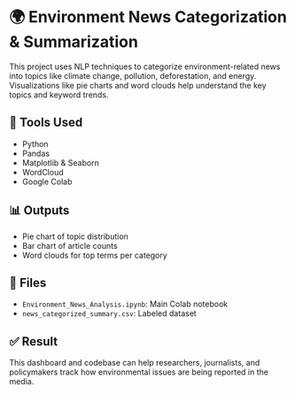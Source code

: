 # 🌍 Environment News Categorization & Summarization

This project uses NLP techniques to categorize environment-related news into topics like climate change, pollution, deforestation, and energy. Visualizations like pie charts and word clouds help understand the key topics and keyword trends.

## 🔧 Tools Used
- Python
- Pandas
- Matplotlib & Seaborn
- WordCloud
- Google Colab

## 📊 Outputs
- Pie chart of topic distribution
- Bar chart of article counts
- Word clouds for top terms per category

## 📁 Files
- `Environment_News_Analysis.ipynb`: Main Colab notebook
- `news_categorized_summary.csv`: Labeled dataset

## ✅ Result
This dashboard and codebase can help researchers, journalists, and policymakers track how environmental issues are being reported in the media.
